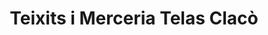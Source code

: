 ---
title: "Teixits i Merceria Telas Clacò"
url: /badalona/teixits-i-merceria-telas-claco/
shop: tela
---